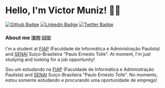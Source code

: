 # Hello, I'm Victor Muniz! 👨‍💻

[![Github Badge](https://img.shields.io/badge/-Github-000?style=flat-square&logo=Github&logoColor=white&link=https://github.com/VictorAlanSM)](https://github.com/VictorAlanSM)
[![Linkedin Badge](https://img.shields.io/badge/-LinkedIn-blue?style=flat-square&logo=Linkedin&logoColor=white&link=https://www.linkedin.com/in/victor-alan-6526b41b2/)](https://www.linkedin.com/in/victor-alan-6526b41b2/)
[![Twitter Badge](https://img.shields.io/badge/-Twitter-1ca0f1?style=flat-square&labelColor=1ca0f1&logo=twitter&logoColor=white&link=https://twitter.com/Victor_AMuniz)](https://twitter.com/Victor_AMuniz)


### About me 🇧🇷 🇺🇸

I'm a student at [FIAP](https://www.fiap.com.br/) (Faculdade de Informática e Administração Paulista) and [SENAI](https://www.linkedin.com/school/senaisuico/?originalSubdomain=br) Suiço-Brasileira "Paulo Ernesto Tolle". At moment, I'm just studying and looking for a job opportunity! 

Sou um estudando na [FIAP](https://www.fiap.com.br/) (Faculdade de Informática e Administração Paulista) and [SENAI](https://www.linkedin.com/school/senaisuico/?originalSubdomain=br) Suiço-Brasileira "Paulo Ernesto Tolle". No momento, estou somente estudando e procurando uma oportunidade de emprego!
